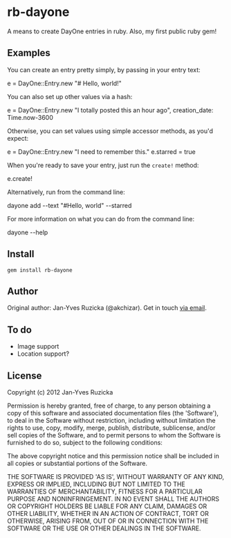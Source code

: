 # rb-dayone

A means to create DayOne entries in ruby. Also, my first public ruby gem!

## Examples

You can create an entry pretty simply, by passing in your entry text:

  e = DayOne::Entry.new "# Hello, world!"
  
You can also set up other values via a hash:

  e = DayOne::Entry.new "I totally posted this an hour ago", creation_date: Time.now-3600

Otherwise, you can set values using simple accessor methods, as you'd expect:

  e = DayOne::Entry.new "I need to remember this."
  e.starred = true

When you're ready to save your entry, just run the `create!` method:

  e.create!

Alternatively, run from the command line:

  dayone add --text "#Hello, world" --starred

For more information on what you can do from the command line:

  dayone --help

## Install

`gem install rb-dayone`

## Author

Original author: Jan-Yves Ruzicka (@akchizar). Get in touch [via email](mailto:janyves.ruzicka@gmail.com).

## To do

* Image support
* Location support?

License
-------

Copyright (c) 2012 Jan-Yves Ruzicka

Permission is hereby granted, free of charge, to any person obtaining
a copy of this software and associated documentation files (the
'Software'), to deal in the Software without restriction, including
without limitation the rights to use, copy, modify, merge, publish,
distribute, sublicense, and/or sell copies of the Software, and to
permit persons to whom the Software is furnished to do so, subject to
the following conditions:

The above copyright notice and this permission notice shall be
included in all copies or substantial portions of the Software.

THE SOFTWARE IS PROVIDED 'AS IS', WITHOUT WARRANTY OF ANY KIND,
EXPRESS OR IMPLIED, INCLUDING BUT NOT LIMITED TO THE WARRANTIES OF
MERCHANTABILITY, FITNESS FOR A PARTICULAR PURPOSE AND NONINFRINGEMENT.
IN NO EVENT SHALL THE AUTHORS OR COPYRIGHT HOLDERS BE LIABLE FOR ANY
CLAIM, DAMAGES OR OTHER LIABILITY, WHETHER IN AN ACTION OF CONTRACT,
TORT OR OTHERWISE, ARISING FROM, OUT OF OR IN CONNECTION WITH THE
SOFTWARE OR THE USE OR OTHER DEALINGS IN THE SOFTWARE.

